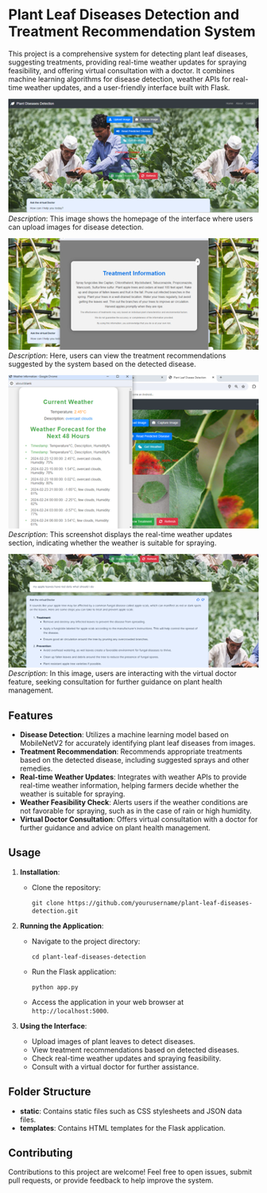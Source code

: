 
# Plant Leaf Diseases Detection and Treatment Recommendation System

This project is a comprehensive system for detecting plant leaf diseases, suggesting treatments, providing real-time weather updates for spraying feasibility, and offering virtual consultation with a doctor. It combines machine learning algorithms for disease detection, weather APIs for real-time weather updates, and a user-friendly interface built with Flask.

![Interface Image 1](https://github.com/zahid5120/plant_leaf_disease_detection/blob/main/img1.png)
*Description*: This image shows the homepage of the interface where users can upload images for disease detection.

![Interface Image 2](https://github.com/zahid5120/plant_leaf_disease_detection/blob/main/img3.png)
*Description*: Here, users can view the treatment recommendations suggested by the system based on the detected disease.

![Interface Image 3](https://github.com/zahid5120/plant_leaf_disease_detection/blob/main/img4.png)
*Description*: This screenshot displays the real-time weather updates section, indicating whether the weather is suitable for spraying.

![Interface Image 4](https://github.com/zahid5120/plant_leaf_disease_detection/blob/main/img5.png)
*Description*: In this image, users are interacting with the virtual doctor feature, seeking consultation for further guidance on plant health management.


## Features

- **Disease Detection**: Utilizes a machine learning model based on MobileNetV2 for accurately identifying plant leaf diseases from images.
- **Treatment Recommendation**: Recommends appropriate treatments based on the detected disease, including suggested sprays and other remedies.
- **Real-time Weather Updates**: Integrates with weather APIs to provide real-time weather information, helping farmers decide whether the weather is suitable for spraying.
- **Weather Feasibility Check**: Alerts users if the weather conditions are not favorable for spraying, such as in the case of rain or high humidity.
- **Virtual Doctor Consultation**: Offers virtual consultation with a doctor for further guidance and advice on plant health management.

## Usage

1. **Installation**:
   - Clone the repository:
     ```
     git clone https://github.com/yourusername/plant-leaf-diseases-detection.git
     ```
  
2. **Running the Application**:
   - Navigate to the project directory:
     ```
     cd plant-leaf-diseases-detection
     ```
   - Run the Flask application:
     ```
     python app.py
     ```
   - Access the application in your web browser at `http://localhost:5000`.

3. **Using the Interface**:
   - Upload images of plant leaves to detect diseases.
   - View treatment recommendations based on detected diseases.
   - Check real-time weather updates and spraying feasibility.
   - Consult with a virtual doctor for further assistance.

## Folder Structure

- **static**: Contains static files such as CSS stylesheets and JSON data files.
- **templates**: Contains HTML templates for the Flask application.




## Contributing

Contributions to this project are welcome! Feel free to open issues, submit pull requests, or provide feedback to help improve the system.

